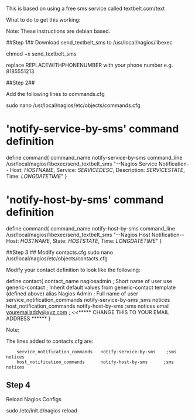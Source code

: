 This is based on using a free sms service called textbelt.com/text


What to do to get this working:

Note: These instructions are debian based.


##Step 1##
Download send_textbelt_sms to /usr/local/nagios/libexec

chmod +x send_textbelt_sms 

replace REPLACEWITHPHONENUMBER with your phone number e.g. 8185551213



##Step 2##

Add the following lines to commands.cfg

sudo nano /usr/local/nagios/etc/objects/commands.cfg




# 'notify-service-by-sms' command definition
define command{
        command_name notify-service-by-sms
        command_line /usr/local/nagios/libexec/send_textbelt_sms "--Nagios Service Notification-- Host: $HOSTNAME$, Service: $SERVICEDESC$, Description: $SERVICESTATE$, Time: $LONGDATETIME$"
}

# 'notify-host-by-sms' command definition
define command{
        command_name notify-host-by-sms
        command_line /usr/local/nagios/libexec/send_textbelt_sms "--Nagios Host Notification-- Host: $HOSTNAME$, State: $HOSTSTATE$, Time: $LONGDATETIME$"
}


##Step 3 ##
Modify contacts.cfg
sudo nano /usr/local/nagios/etc/objects/contacts.cfg

Modify your contact definition to look like the following:


define contact{
        contact_name                    nagiosadmin             ; Short name of user
        use                             generic-contact         ; Inherit default values from generic-contact template (defined above)
        alias                           Nagios Admin            ; Full name of user
        service_notification_commands   notify-service-by-sms    ;sms notices
        host_notification_commands      notify-host-by-sms      ;sms notices
        email                           youremailaddy@xyz.com        ; <<***** CHANGE THIS TO YOUR EMAIL ADDRESS ******
        }


Note:

The lines added to contacts.cfg are:


                        
        service_notification_commands   notify-service-by-sms    ;sms notices
        host_notification_commands      notify-host-by-sms      ;sms notices


## Step 4 ##
Reload Nagios Configs

sudo /etc/init.d/nagios reload







